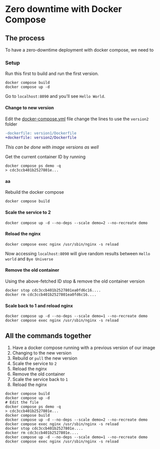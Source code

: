 # Zero downtime with Docker Compose

## The process

To have a zero-downtime deployment with docker compose, we need to

### Setup

Run this first to build and run the first version.

```shell
docker compose build
docker compose up -d
```

Go to `localhost:8090` and you'll see `Hello World`.

#### Change to new version 
Edit the [docker-compose.yml](docker-compose.yml) file change the lines to use the `version2` folder
```diff
-dockerfile: version1/Dockerfile
+dockerfile: version2/Dockerfile
```

_This can be done with image versions as well_

Get the current container ID by running
```shell
docker compose ps demo -q
> cdc3ccb401b2527801e...
```

#### aa 
Rebuild the docker compose 
```shell
docker compose build
```

#### Scale the service to 2 
```shell
docker compose up -d --no-deps --scale demo=2 --no-recreate demo
```

#### Reload the nginx 
```shell
docker compose exec nginx /usr/sbin/nginx -s reload
```
Now accessing `localhost:8090` will give random results between `Hello world` and `Bye Universe`

#### Remove the old container
Using the above-fetched ID stop & remove the old container version
```shell
docker stop cdc3ccb401b2527801ea0fd6c16.... 
docker rm cdc3ccb401b2527801ea0fd6c16.... 
```

#### Scale back to 1 and reload nginx 
```shell
docker compose up -d --no-deps --scale demo=1 --no-recreate demo
docker compose exec nginx /usr/sbin/nginx -s reload
```

## All the commands together
1. Have a docker compose running with a previous version of our image
2. Changing to the new version
3. Rebuild or `pull` the new version
4. Scale the service to `2`
5. Reload the nginx
6. Remove the old container
7. Scale the service back to `1`
8. Reload the nginx

```shell
docker compose build
docker compose up -d
# Edit the file
docker compose ps demo -q
> cdc3ccb401b2527801e...
docker compose build
docker compose up -d --no-deps --scale demo=2 --no-recreate demo
docker compose exec nginx /usr/sbin/nginx -s reload
docker stop cdc3ccb401b2527801e.... 
docker rm cdc3ccb401b2527801e.... 
docker compose up -d --no-deps --scale demo=1 --no-recreate demo
docker compose exec nginx /usr/sbin/nginx -s reload
```
